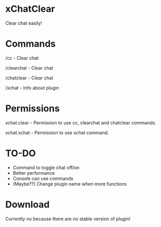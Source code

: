 # xChatClear
Clear chat easily!

# Commands
/cc - Clear chat

/clearchat - Clear chat

/chatclear - Clear chat

/xchat - Info about plugin

# Permissions
xchat.clear - Permission to use cc, clearchat and chatclear commands.

xchat.xchat - Permission to use xchat command.

# TO-DO
- Command to toggle chat off/on
- Better performance
- Console can use commands
- (Maybe??) Change plugin name when more functions

# Download
Currently no because there are no stable version of plugin!
